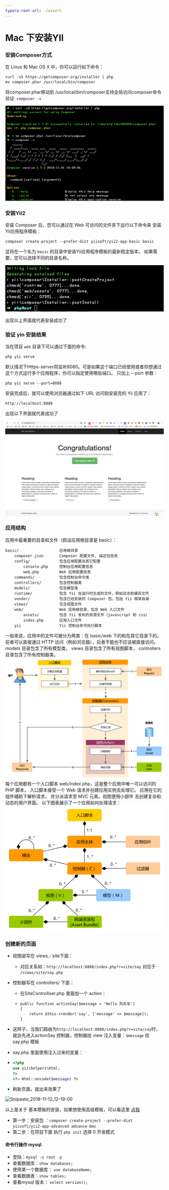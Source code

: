 ```yaml
---
typora-root-url: ./assert
---
```


# Mac 下安装YII

### 安装Composer方式

在 Linux 和 Mac OS X 中，你可以运行如下命令：

```
curl -sS https://getcomposer.org/installer | php
mv composer.phar /usr/local/bin/composer
```
将composer.phar移动到 /usr/local/bin/composer支持全局访问composer命令
验证: `composer -v`

![image-20181112101924703](./assert/image-20181112101924703.png)
### 安装Yii2
安装 Composer 后，您可以通过在 Web 可访问的文件夹下运行以下命令来 安装Yii应用程序模板：

```
composer create-project --prefer-dist yiisoft/yii2-app-basic basic
```

这将在一个名为 `basic` 的目录中安装Yii应用程序模板的最新稳定版本。 如果需要，您可以选择不同的目录名称。

![WechatIMG3](./assert/WechatIMG3.jpeg)

出现以上界面就代表安装成功了

### 验证 yin 安装结果

当在项目 `web` 目录下可以通过下面的命令:

```
php yii serve
```

默认情况下Https-server将监听8080。可是如果这个端口已经使用或者你想通过这个方式运行多个应用程序，你可以指定使用哪些端口。 只加上 --port 参数：

```
php yii serve --port=8888
```

安装完成后，就可以使用浏览器通过如下 URL 访问刚安装完的 Yii 应用了：

```
http://localhost:8888
```

出现以下界面就代表成功了

![WechatIMG4](./assert/WechatIMG4.jpeg)
### 应用结构
应用中最重要的目录和文件（假设应用根目录是 basic）：
```
basic/                  应用根目录
    composer.json       Composer 配置文件, 描述包信息
    config/             包含应用配置及其它配置
        console.php     控制台应用配置信息
        web.php         Web 应用配置信息
    commands/           包含控制台命令类
    controllers/        包含控制器类
    models/             包含模型类
    runtime/            包含 Yii 在运行时生成的文件，例如日志和缓存文件
    vendor/             包含已经安装的 Composer 包，包括 Yii 框架自身
    views/              包含视图文件
    web/                Web 应用根目录，包含 Web 入口文件
        assets/         包含 Yii 发布的资源文件（javascript 和 css）
        index.php       应用入口文件
    yii                 Yii 控制台命令执行脚本
```
一般来说，应用中的文件可被分为两类：在 basic/web 下的和在其它目录下的。 前者可以直接通过 HTTP 访问（例如浏览器），后者不能也不应该被直接访问。
models 目录包含了所有模型类， views 目录包含了所有视图脚本， controllers 目录包含了所有控制器类。
![request-lifecycle](./assert/request-lifecycle.png)
每个应用都有一个入口脚本 web/index.php，这是整个应用中唯一可以访问的 PHP 脚本。 入口脚本接受一个 Web 请求并创建应用实例去处理它。 应用在它的组件辅助下解析请求， 并分派请求至 MVC 元素。视图使用小部件 去创建复杂和动态的用户界面。
以下图表展示了一个应用如何处理请求：
![application-structure](./assert/application-structure.png)
### 创建新的页面
* 视图层写在 views／site下面：

  * 对应关系如：`http://localhost:8888/index.php?r=site/say` 对应于 `/views/site/say.php` 

* 控制器写在 controllers/ 下面：
  * 在SiteControlloer.php 里面加一个 action：
  * ```
    public function actionSay($message = 'Hello 风车车')
    {
        return $this->render('say', ['message' => $message]);
    }
    ```

* 这样子，当我们路由为`http://localhost:8888/index.php?r=site/say`时，就会先进入actionSay 控制器，控制器给 view 注入变量：`$message` 给 say.php 模板

* say.php 里面使用注入过来的变量：

* ```php
  <?php
  use yii\helpers\Html;
  ?>
  <?= Html::encode($message) ?>
  ```

* 刷新页面，就出来效果了

![Snipaste_2018-11-12_12-19-00](./assert/Snipaste_2018-11-12_12-19-00.png)

以上是关于 基本模板的安装，如果想使用高级模板，可以看这里 [点我](https://github.com/yiisoft/yii2-app-advanced/blob/master/docs/guide-zh-CN/start-installation.md)

* 第一步：安装包 ：`composer create-project --prefer-dist yiisoft/yii2-app-advanced advance-bms`
* 第二步：在项目下面 执行 `php init` 选择 0 开发模式

#### 命令行操作 mysql

* 登陆：`mysql -u root -p`
* 查看数据库：`show databases;`
* 使用某一个数据库： `use databaseName;`
* 查看数据表：`show tables;`
* 查看mysql 版本： `select version();`